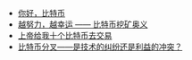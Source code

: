 * [你好，比特币](btc/btc-1.md)
* [越努力，越幸运 —— 比特币挖矿奥义](btc/btc-2.md)
* [上帝给我十个比特币去交易](btc/btc-3.md)
* [比特币分叉——是技术的纠纷还是利益的冲突？](btc/btc-5.md)